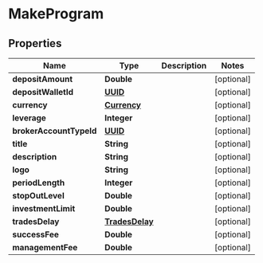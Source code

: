 # MakeProgram

## Properties
Name | Type | Description | Notes
------------ | ------------- | ------------- | -------------
**depositAmount** | **Double** |  |  [optional]
**depositWalletId** | [**UUID**](UUID.md) |  |  [optional]
**currency** | [**Currency**](Currency.md) |  |  [optional]
**leverage** | **Integer** |  |  [optional]
**brokerAccountTypeId** | [**UUID**](UUID.md) |  |  [optional]
**title** | **String** |  |  [optional]
**description** | **String** |  |  [optional]
**logo** | **String** |  |  [optional]
**periodLength** | **Integer** |  |  [optional]
**stopOutLevel** | **Double** |  |  [optional]
**investmentLimit** | **Double** |  |  [optional]
**tradesDelay** | [**TradesDelay**](TradesDelay.md) |  |  [optional]
**successFee** | **Double** |  |  [optional]
**managementFee** | **Double** |  |  [optional]
